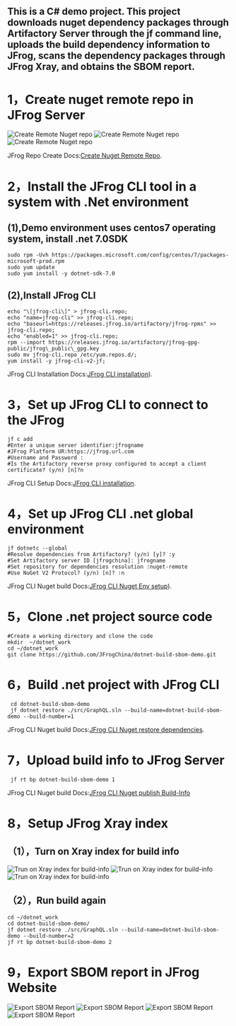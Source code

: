 ## This is a C# demo project. This project downloads nuget dependency packages through Artifactory Server through the jf command line, uploads the build dependency information to JFrog, scans the dependency packages through JFrog Xray, and obtains the SBOM report.


# 1，Create nuget remote repo in JFrog Server

![Create Remote Nuget repo](images/1.1.jpg)
![Create Remote Nuget repo](images/1.2.jpg)
![Create Remote Nuget repo](images/1.3.jpg)

 JFrog Repo Create Docs:[Create Nuget Remote Repo](https://jfrog.com/help/r/jfrog-artifactory-documentation/set-up-remote-nuget-repositories).



# 2，Install the JFrog CLI tool in a system with .Net environment

## (1),Demo environment uses centos7 operating system, install .net 7.0SDK
```
sudo rpm -Uvh https://packages.microsoft.com/config/centos/7/packages-microsoft-prod.rpm
sudo yum update
sudo yum install -y dotnet-sdk-7.0
```

## (2),Install JFrog CLI
```
echo "\[jfrog-cli\]" > jfrog-cli.repo;
echo "name=jfrog-cli" >> jfrog-cli.repo;
echo "baseurl=https://releases.jfrog.io/artifactory/jfrog-rpms" >> jfrog-cli.repo;
echo "enabled=1" >> jfrog-cli.repo;
rpm --import https://releases.jfrog.io/artifactory/jfrog-gpg-public/jfrog\_public\_gpg.key
sudo mv jfrog-cli.repo /etc/yum.repos.d/;
yum install -y jfrog-cli-v2-jf;
```
 JFrog CLI Installation Docs:[JFrog CLI installation](https://docs.jfrog-applications.jfrog.io/jfrog-applications/jfrog-cli/install)).

# 3，Set up JFrog CLI to connect to the JFrog 
```
jf c add
#Enter a unique server identifier:jfrogname
#JFrog Platform UR:https://jfrog.url.com
#Username and Password :
#Is the Artifactory reverse proxy configured to accept a client certificate? (y/n) [n]?n
```
 JFrog CLI Setup Docs:[JFrog CLI installation](https://docs.jfrog-applications.jfrog.io/jfrog-applications/jfrog-cli/cli-for-jfrog-artifactory/authentication).

# 4，Set up JFrog CLI .net global environment
```
jf dotnetc --global
#Resolve dependencies from Artifactory? (y/n) [y]? :y
#Set Artifactory server ID [jfrogchina]: jfrogname
#Set repository for dependencies resolution :nuget-remote
#Use NuGet V2 Protocol? (y/n) [n]? :n
```
 JFrog CLI Nuget build Docs:[JFrog CLI Nuget Env setup](https://docs.jfrog-applications.jfrog.io/jfrog-applications/jfrog-cli/cli-for-jfrog-artifactory/package-managers-integration#building-nuget-packages)).

# 5，Clone .net project source code

```
#Create a working directory and clone the code
mkdir  ~/dotnet_work
cd ~/dotnet_work
git clone https://github.com/JFrogChina/dotnet-build-sbom-demo.git
```

# 6，Build .net project with JFrog CLI

```
 cd dotnet-build-sbom-demo
 jf dotnet restore ./src/GraphQL.sln --build-name=dotnet-build-sbom-demo --build-number=1
```
 JFrog CLI Nuget build Docs:[JFrog CLI Nuget restore dependencies](https://docs.jfrog-applications.jfrog.io/jfrog-applications/jfrog-cli/cli-for-jfrog-artifactory/package-managers-integration#running-nuget-and-dotnet-commands).
 
# 7，Upload build info to JFrog Server
```
 jf rt bp dotnet-build-sbom-demo 1
```
 JFrog CLI Nuget build Docs:[JFrog CLI Nuget publish Build-Info](https://docs.jfrog-applications.jfrog.io/jfrog-applications/jfrog-cli/cli-for-jfrog-artifactory/build-integration#publishing-build-info)


# 8，Setup JFrog Xray index

## （1），Turn on Xray index for  build info 

![Trun on Xray index for build-info](images/8.1.jpg)
![Trun on Xray index for build-info](images/8.2.jpg)
![Trun on Xray index for build-info](images/8.3.jpg)

## （2），Run build again
```
cd ~/dotnet_work
cd dotnet-build-sbom-demo/
jf dotnet restore ./src/GraphQL.sln --build-name=dotnet-build-sbom-demo --build-number=2
jf rt bp dotnet-build-sbom-demo 2
```

# 9，Export SBOM report in JFrog Website

![Export SBOM Report](images/9.1.jpg)
![Export SBOM Report](images/9.2.jpg)
![Export SBOM Report](images/9.3.jpg)
![Export SBOM Report](images/9.4.jpg)
